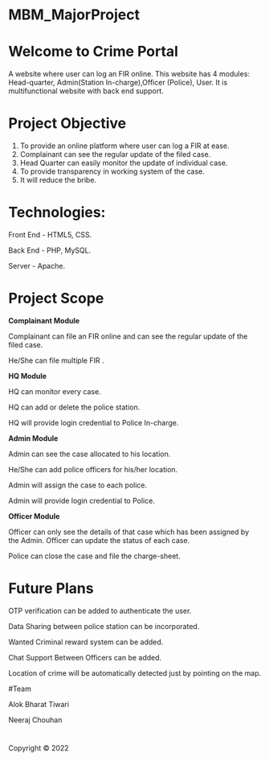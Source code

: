 # MBM_MajorProject
# Welcome to Crime Portal

A website where user can log an FIR online. This website has 4 modules: Head-quarter, Admin(Station In-charge),Officer (Police), User. It is multifunctional website with back end support.

# Project Objective
1. To provide an online platform where user can log a FIR at ease.
2. Complainant can see the regular update of the filed case.
3. Head Quarter can easily monitor the update of individual case.
4. To provide transparency in working system of the case.
5. It will reduce the bribe.

# Technologies:
Front End - HTML5, CSS.

Back End - PHP, MySQL.

Server - Apache.

# Project Scope
**Complainant Module**

Complainant can file an FIR online and can see the regular update of the filed case.

He/She can file multiple FIR .

**HQ Module**

HQ can monitor every case.

HQ can add or delete the police station.

HQ will provide login credential to Police In-charge.

**Admin Module**

Admin can see the case allocated to his location.

He/She can add police officers for his/her location.

Admin will assign the case to each police.

Admin will provide login credential to Police.

**Officer Module**

Officer can only see the details of that case which has been assigned by the Admin.
Officer can update the status of each case.

Police can close the case and file the charge-sheet.


# Future Plans
OTP verification can be added to authenticate the user.

Data Sharing between police station can be incorporated.

Wanted Criminal reward system can be added.

Chat Support Between Officers can be added.

Location of crime will be automatically detected just by pointing on the map.

#Team

Alok Bharat Tiwari

Neeraj Chouhan

#
Copyright © 2022

